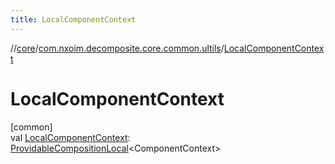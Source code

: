 ```yaml
---
title: LocalComponentContext
---
```

//[core](../../index.html)/[com.nxoim.decomposite.core.common.ultils](index.html)/[LocalComponentContext](-local-component-context.html)



# LocalComponentContext



[common]\
val [LocalComponentContext](-local-component-context.html): [ProvidableCompositionLocal](https://developer.android.com/reference/kotlin/androidx/compose/runtime/ProvidableCompositionLocal.html)&lt;ComponentContext&gt;




